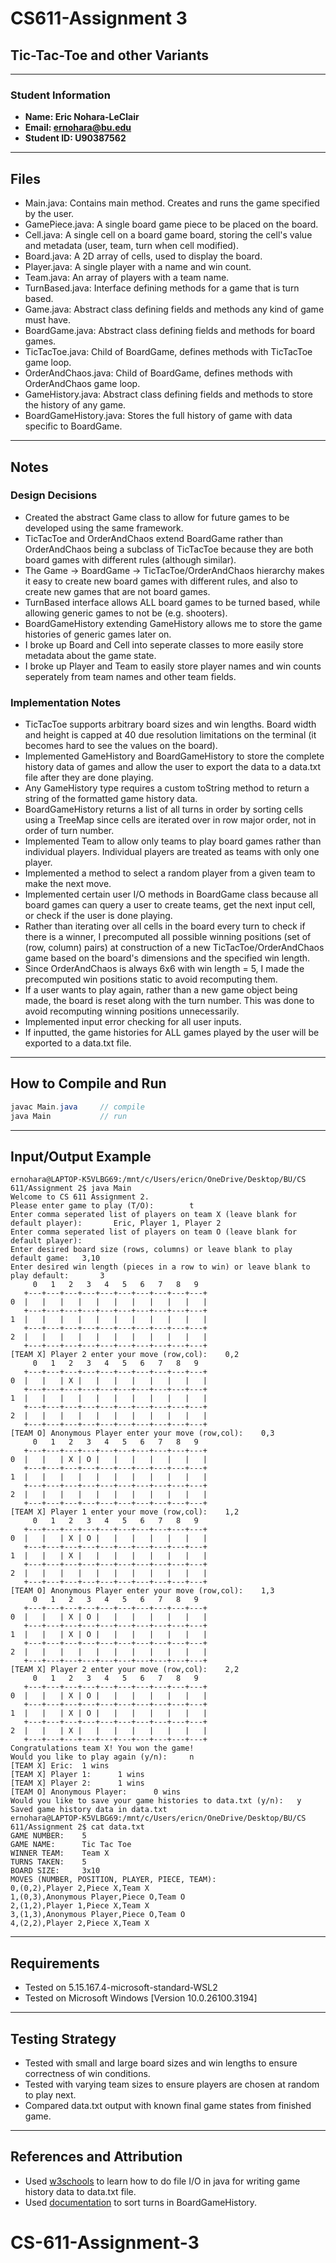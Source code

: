# CS611-Assignment 3

## Tic-Tac-Toe and other Variants

---

### Student Information
- **Name: Eric Nohara-LeClair**  
- **Email: ernohara@bu.edu**  
- **Student ID: U90387562**  

---

## Files

- Main.java: Contains main method. Creates and runs the game specified by the user.
- GamePiece.java: A single board game piece to be placed on the board.
- Cell.java: A single cell on a board game board, storing the cell's value and metadata (user, team, turn when cell modified).
- Board.java: A 2D array of cells, used to display the board.
- Player.java: A single player with a name and win count.
- Team.java: An array of players with a team name.
- TurnBased.java: Interface defining methods for a game that is turn based.
- Game.java: Abstract class defining fields and methods any kind of game must have.
- BoardGame.java: Abstract class defining fields and methods for board games.
- TicTacToe.java: Child of BoardGame, defines methods with TicTacToe game loop.
- OrderAndChaos.java: Child of BoardGame, defines methods with OrderAndChaos game loop.
- GameHistory.java: Abstract class defining fields and methods to store the history of any game.
- BoardGameHistory.java: Stores the full history of game with data specific to BoardGame.


---

## Notes


### Design Decisions
- Created the abstract Game class to allow for future games to be developed using the same framework.
- TicTacToe and OrderAndChaos extend BoardGame rather than OrderAndChaos being a subclass of TicTacToe because they are both board games with different rules (although similar).
- The Game -> BoardGame -> TicTacToe/OrderAndChaos hierarchy makes it easy to create new board games with different rules, and also to create new games that are not board games.
- TurnBased interface allows ALL board games to be turned based, while allowing generic games to not be (e.g. shooters).
- BoardGameHistory extending GameHistory allows me to store the game histories of generic games later on.
- I broke up Board and Cell into seperate classes to more easily store metadata about the game state.
- I broke up Player and Team to easily store player names and win counts seperately from team names and other team fields.

### Implementation Notes
- TicTacToe supports arbitrary board sizes and win lengths. Board width and height is capped at 40 due resolution limitations on the terminal (it becomes hard to see the values on the board).
- Implemented GameHistory and BoardGameHistory to store the complete history data of games and allow the user to export the data to a data.txt file after they are done playing.
- Any GameHistory type requires a custom toString method to return a string of the formatted game history data.
- BoardGameHistory returns a list of all turns in order by sorting cells using a TreeMap since cells are iterated over in row major order, not in order of turn number.
- Implemented Team to allow only teams to play board games rather than individual players. Individual players are treated as teams with only one player.
- Implemented a method to select a random player from a given team to make the next move.
- Implemented certain user I/O methods in BoardGame class because all board games can query a user to create teams, get the next input cell, or check if the user is done playing.
- Rather than iterating over all cells in the board every turn to check if there is a winner, I precomputed all possible winning positions (set of (row, column) pairs) at construction of a new TicTacToe/OrderAndChaos game based on the board's dimensions and the specified win length. 
- Since OrderAndChaos is always 6x6 with win length = 5, I made the precomputed win positions static to avoid recomputing them.
- If a user wants to play again, rather than a new game object being made, the board is reset along with the turn number. This was done to avoid recomputing winning positions unnecessarily.
- Implemented input error checking for all user inputs.
- If inputted, the game histories for ALL games played by the user will be exported to a data.txt file.


---

## How to Compile and Run


```java
javac Main.java     // compile
java Main           // run
```


---

## Input/Output Example


```
ernohara@LAPTOP-K5VLBG69:/mnt/c/Users/ericn/OneDrive/Desktop/BU/CS 611/Assignment 2$ java Main
Welcome to CS 611 Assignment 2.
Please enter game to play (T/O):        t
Enter comma seperated list of players on team X (leave blank for default player):       Eric, Player 1, Player 2
Enter comma seperated list of players on team O (leave blank for default player):
Enter desired board size (rows, columns) or leave blank to play default game:   3,10
Enter desired win length (pieces in a row to win) or leave blank to play default:       3
     0   1   2   3   4   5   6   7   8   9
   +---+---+---+---+---+---+---+---+---+---+
0  |   |   |   |   |   |   |   |   |   |   |
   +---+---+---+---+---+---+---+---+---+---+
1  |   |   |   |   |   |   |   |   |   |   |
   +---+---+---+---+---+---+---+---+---+---+
2  |   |   |   |   |   |   |   |   |   |   |
   +---+---+---+---+---+---+---+---+---+---+
[TEAM X] Player 2 enter your move (row,col):    0,2
     0   1   2   3   4   5   6   7   8   9
   +---+---+---+---+---+---+---+---+---+---+
0  |   |   | X |   |   |   |   |   |   |   |
   +---+---+---+---+---+---+---+---+---+---+
1  |   |   |   |   |   |   |   |   |   |   |
   +---+---+---+---+---+---+---+---+---+---+
2  |   |   |   |   |   |   |   |   |   |   |
   +---+---+---+---+---+---+---+---+---+---+
[TEAM O] Anonymous Player enter your move (row,col):    0,3
     0   1   2   3   4   5   6   7   8   9
   +---+---+---+---+---+---+---+---+---+---+
0  |   |   | X | O |   |   |   |   |   |   |
   +---+---+---+---+---+---+---+---+---+---+
1  |   |   |   |   |   |   |   |   |   |   |
   +---+---+---+---+---+---+---+---+---+---+
2  |   |   |   |   |   |   |   |   |   |   |
   +---+---+---+---+---+---+---+---+---+---+
[TEAM X] Player 1 enter your move (row,col):    1,2
     0   1   2   3   4   5   6   7   8   9
   +---+---+---+---+---+---+---+---+---+---+
0  |   |   | X | O |   |   |   |   |   |   |
   +---+---+---+---+---+---+---+---+---+---+
1  |   |   | X |   |   |   |   |   |   |   |
   +---+---+---+---+---+---+---+---+---+---+
2  |   |   |   |   |   |   |   |   |   |   |
   +---+---+---+---+---+---+---+---+---+---+
[TEAM O] Anonymous Player enter your move (row,col):    1,3
     0   1   2   3   4   5   6   7   8   9
   +---+---+---+---+---+---+---+---+---+---+
0  |   |   | X | O |   |   |   |   |   |   |
   +---+---+---+---+---+---+---+---+---+---+
1  |   |   | X | O |   |   |   |   |   |   |
   +---+---+---+---+---+---+---+---+---+---+
2  |   |   |   |   |   |   |   |   |   |   |
   +---+---+---+---+---+---+---+---+---+---+
[TEAM X] Player 2 enter your move (row,col):    2,2
     0   1   2   3   4   5   6   7   8   9
   +---+---+---+---+---+---+---+---+---+---+
0  |   |   | X | O |   |   |   |   |   |   |
   +---+---+---+---+---+---+---+---+---+---+
1  |   |   | X | O |   |   |   |   |   |   |
   +---+---+---+---+---+---+---+---+---+---+
2  |   |   | X |   |   |   |   |   |   |   |
   +---+---+---+---+---+---+---+---+---+---+
Congratulations team X! You won the game!
Would you like to play again (y/n):     n
[TEAM X] Eric:  1 wins
[TEAM X] Player 1:      1 wins
[TEAM X] Player 2:      1 wins
[TEAM O] Anonymous Player:      0 wins
Would you like to save your game histories to data.txt (y/n):   y
Saved game history data in data.txt
ernohara@LAPTOP-K5VLBG69:/mnt/c/Users/ericn/OneDrive/Desktop/BU/CS 611/Assignment 2$ cat data.txt
GAME NUMBER:    5
GAME NAME:      Tic Tac Toe
WINNER TEAM:    Team X
TURNS TAKEN:    5
BOARD SIZE:     3x10
MOVES (NUMBER, POSITION, PLAYER, PIECE, TEAM):
0,(0,2),Player 2,Piece X,Team X
1,(0,3),Anonymous Player,Piece O,Team O
2,(1,2),Player 1,Piece X,Team X
3,(1,3),Anonymous Player,Piece O,Team O
4,(2,2),Player 2,Piece X,Team X
```


---

## Requirements


- Tested on 5.15.167.4-microsoft-standard-WSL2
- Tested on Microsoft Windows [Version 10.0.26100.3194]


---


## Testing Strategy


- Tested with small and large board sizes and win lengths to ensure correctness of win conditions.
- Tested with varying team sizes to ensure players are chosen at random to play next.
- Compared data.txt output with known final game states from finished game.


---

## References and Attribution


- Used [w3schools](https://www.w3schools.com/java/java_files_create.asp) to learn how to do file I/O in java for writing game history data to data.txt file.
- Used [documentation](https://docs.oracle.com/javase/8/docs/api/java/util/TreeMap.html) to sort turns in BoardGameHistory.
# CS-611-Assignment-3
